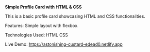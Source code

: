 **Simple Profile Card with HTML & CSS**

This is a basic profile card showcasing HTML and CSS functionalities.

Features:
Simple layout with flexbox.

Technologies Used:
HTML
CSS

Live Demo:
https://astonishing-custard-edead0.netlify.app
